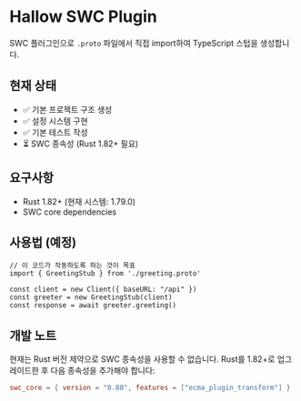 # Hallow SWC Plugin

SWC 플러그인으로 `.proto` 파일에서 직접 import하여 TypeScript 스텁을 생성합니다.

## 현재 상태

- ✅ 기본 프로젝트 구조 생성
- ✅ 설정 시스템 구현
- ✅ 기본 테스트 작성
- ⏳ SWC 종속성 (Rust 1.82+ 필요)

## 요구사항

- Rust 1.82+ (현재 시스템: 1.79.0)
- SWC core dependencies

## 사용법 (예정)

```tsx
// 이 코드가 작동하도록 하는 것이 목표
import { GreetingStub } from './greeting.proto'

const client = new Client({ baseURL: "/api" })
const greeter = new GreetingStub(client)
const response = await greeter.greeting()
```

## 개발 노트

현재는 Rust 버전 제약으로 SWC 종속성을 사용할 수 없습니다. 
Rust를 1.82+로 업그레이드한 후 다음 종속성을 추가해야 합니다:

```toml
swc_core = { version = "0.80", features = ["ecma_plugin_transform"] }
```